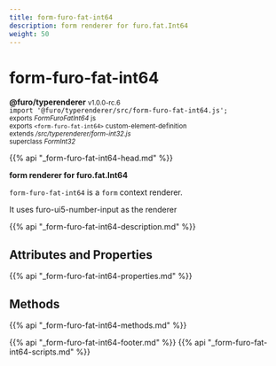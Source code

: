```yaml
---
title: form-furo-fat-int64
description: form renderer for furo.fat.Int64
weight: 50
---
```


# form-furo-fat-int64
**@furo/typerenderer** <small>v1.0.0-rc.6</small>
<br>`import '@furo/typerenderer/src/form-furo-fat-int64.js';`<small>
<br>exports *FormFuroFatInt64* js
<br>exports `<form-furo-fat-int64>` custom-element-definition
<br>extends */src/typerenderer/form-int32.js*
<br>superclass *FormInt32*</small>

{{% api "_form-furo-fat-int64-head.md" %}}

**form renderer for furo.fat.Int64**

`form-furo-fat-int64` is a `form` context renderer.

It uses furo-ui5-number-input as the renderer

{{% api "_form-furo-fat-int64-description.md" %}}


## Attributes and Properties
{{% api "_form-furo-fat-int64-properties.md" %}}



## Methods
{{% api "_form-furo-fat-int64-methods.md" %}}





{{% api "_form-furo-fat-int64-footer.md" %}}
{{% api "_form-furo-fat-int64-scripts.md" %}}
